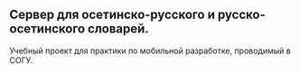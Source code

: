 Сервер для осетинско-русского и русско-осетинского словарей.
------------------------------------------------------------

Учебный проект для практики по мобильной разработке, проводимый в СОГУ. 
